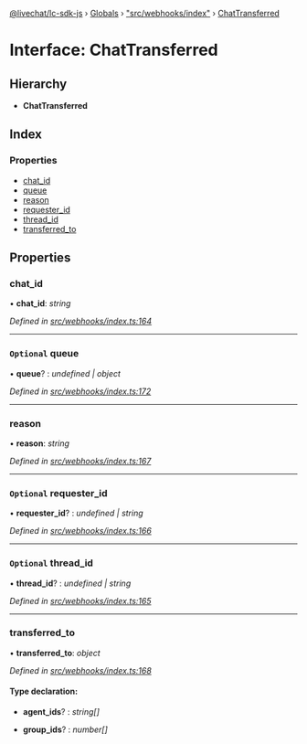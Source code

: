 [@livechat/lc-sdk-js](../README.md) › [Globals](../globals.md) › ["src/webhooks/index"](../modules/_src_webhooks_index_.md) › [ChatTransferred](_src_webhooks_index_.chattransferred.md)

# Interface: ChatTransferred

## Hierarchy

* **ChatTransferred**

## Index

### Properties

* [chat_id](_src_webhooks_index_.chattransferred.md#chat_id)
* [queue](_src_webhooks_index_.chattransferred.md#optional-queue)
* [reason](_src_webhooks_index_.chattransferred.md#reason)
* [requester_id](_src_webhooks_index_.chattransferred.md#optional-requester_id)
* [thread_id](_src_webhooks_index_.chattransferred.md#optional-thread_id)
* [transferred_to](_src_webhooks_index_.chattransferred.md#transferred_to)

## Properties

###  chat_id

• **chat_id**: *string*

*Defined in [src/webhooks/index.ts:164](https://github.com/livechat/lc-sdk-js/blob/21d7a55/src/webhooks/index.ts#L164)*

___

### `Optional` queue

• **queue**? : *undefined | object*

*Defined in [src/webhooks/index.ts:172](https://github.com/livechat/lc-sdk-js/blob/21d7a55/src/webhooks/index.ts#L172)*

___

###  reason

• **reason**: *string*

*Defined in [src/webhooks/index.ts:167](https://github.com/livechat/lc-sdk-js/blob/21d7a55/src/webhooks/index.ts#L167)*

___

### `Optional` requester_id

• **requester_id**? : *undefined | string*

*Defined in [src/webhooks/index.ts:166](https://github.com/livechat/lc-sdk-js/blob/21d7a55/src/webhooks/index.ts#L166)*

___

### `Optional` thread_id

• **thread_id**? : *undefined | string*

*Defined in [src/webhooks/index.ts:165](https://github.com/livechat/lc-sdk-js/blob/21d7a55/src/webhooks/index.ts#L165)*

___

###  transferred_to

• **transferred_to**: *object*

*Defined in [src/webhooks/index.ts:168](https://github.com/livechat/lc-sdk-js/blob/21d7a55/src/webhooks/index.ts#L168)*

#### Type declaration:

* **agent_ids**? : *string[]*

* **group_ids**? : *number[]*
